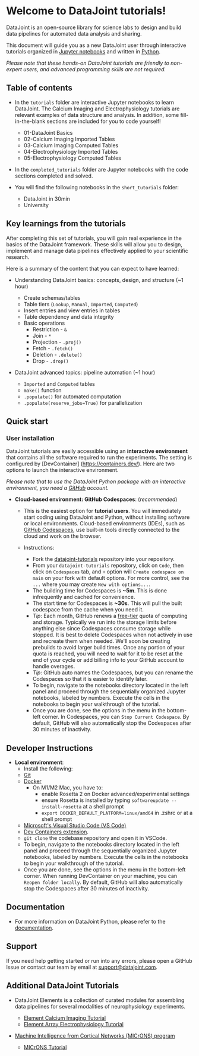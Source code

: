 # Welcome to DataJoint tutorials!

DataJoint is an open-source library for science labs to design and build data pipelines for automated data analysis and sharing.

This document will guide you as a new DataJoint user through interactive tutorials organized in [Jupyter notebooks](https://jupyter-notebook.readthedocs.io/en/stable/) and written in [Python](https://www.python.org/).

*Please note that these hands-on DataJoint tutorials are friendly to non-expert users, and advanced programming skills are not required.* 

## Table of contents 
- In the `tutorials` folder are interactive Jupyter notebooks to learn DataJoint. The Calcium Imaging and Electrophysiology tutorials are relevant examples of data structure and analysis. In addition, some fill-in-the-blank sections are included for you to code yourself!
    - 01-DataJoint Basics
    - 02-Calcium Imaging Imported Tables
    - 03-Calcium Imaging Computed Tables
    - 04-Electrophysiology Imported Tables
    - 05-Electrophysiology Computed Tables

- In the `completed_tutorials` folder are Jupyter notebooks with the code sections completed and solved.

- You will find the following notebooks in the `short_tutorials` folder:
    - DataJoint in 30min
    - University

## Key learnings from the tutorials

After completing this set of tutorials, you will gain real experience in the basics of the DataJoint framework. These skills will allow you to design, implement and manage data pipelines effectively applied to your scientific research.

Here is a summary of the content that you can expect to have learned:

- Understanding DataJoint basics: concepts, design, and structure (~1 hour)
    - Create schemas/tables
    - Table tiers (`Lookup`, `Manual`, `Imported`, `Computed`)
    - Insert entries and view entries in tables
    - Table dependency and data integrity
    - Basic operations
        - Restriction - `&`
        - Join - `*`
        - Projection - `.proj()`
        - Fetch - `.fetch()`
        - Deletion - `.delete()`
        - Drop - `.drop()`

- DataJoint advanced topics: pipeline automation (~1 hour)
    - `Imported` and `Computed` tables
    - `make()` function 
    - `.populate()` for automated computation
    - `.populate(reserve_jobs=True)` for parallelization
    

## Quick start

### User installation 
DataJoint tutorials are easily accessible using an **interactive environment** that contains all the software required to run the experiments. The setting is configured by [DevContainer] (https://containers.dev/). Here are two options to launch the interactive environment. 

*Please note that to use the DataJoint Python package with an interactive environment, you need a [GitHub](https://github.com/) account.*

- **Cloud-based environment: GitHub Codespaces**: (*recommended*) 
   - This is the easiest option for **tutorial users**. You will immediately start coding using DataJoint and Python, without installing software or local environments. Cloud-based environments (IDEs), such as [GitHub Codespaces](https://github.com/features/codespaces), use built-in tools directly connected to the cloud and work on the browser.
   
   - Instructions:
      - Fork the [datajoint-tutorials](https://github.com/datajoint/datajoint-tutorials) repository into your repository.
      - From your `datajoint-tutorials` repository, click on `Code`, then click on `Codespaces` tab, and `+` option will `Create codespace on main` on your fork with default options. For more control, see the `...` where you may create `New with options...`.
      - The building time for Codespaces is **~5m**. This is done infrequently and cached for convenience.
      - The start time for Codespaces is **~30s**. This will pull the built codespace from the cache when you need it.
      - *Tip*: Each month, GitHub renews a [free-tier](https://docs.github.com/en/billing/managing-billing-for-github-codespaces/about-billing-for-github-codespaces#monthly-included-storage-and-core-hours-for-personal-accounts) quota of computing and storage. Typically we run into the storage limits before anything else since Codespaces consume storage while stopped. It is best to delete Codespaces when not actively in use and recreate them when needed. We'll soon be creating prebuilds to avoid larger build times. Once any portion of your quota is reached, you will need to wait for it to be reset at the end of your cycle or add billing info to your GitHub account to handle overages.
      - *Tip*: GitHub auto names the Codespaces, but you can rename the Codespaces so that it is easier to identify later.
      - To begin, navigate to the notebooks directory located in the left panel and proceed through the sequentially organized Jupyter notebooks, labeled by numbers. Execute the cells in the notebooks to begin your walkthrough of the tutorial.
      - Once you are done, see the options in the menu in the bottom-left corner. In Codespaces, you can `Stop Current Codespace`. By default, GitHub will also automatically stop the Codespaces after 30 minutes of inactivity.

## Developer Instructions
- **Local environment**:
   - Install the following:
    - [Git](https://git-scm.com/book/en/v2/Getting-Started-Installing-Git)
    - [Docker](https://docs.docker.com/get-docker/)
      - On M1/M2 Mac, you have to:
        - enable Rosetta 2 on Docker advanced/experimental settings
        - ensure Rosetta is installed by typing `softwareupdate --install-rosetta` at a shell prompt
        - `export DOCKER_DEFAULT_PLATFORM=linux/amd64` in .zshrc or at a shell prompt
    - [Microsoft's Visual Studio Code (VS Code)](https://code.visualstudio.com/)
    - [Dev Containers extension](https://marketplace.visualstudio.com/items?itemName=ms-vscode-remote.remote-containers).
    - `git clone` the codebase repository and open it in VSCode.
    - To begin, navigate to the notebooks directory located in the left panel and proceed through the sequentially organized Jupyter notebooks, labeled by numbers. Execute the cells in the notebooks to begin your walkthrough of the tutorial.
    - Once you are done, see the options in the menu in the bottom-left corner. When running DevContainer on your machine, you can `Reopen folder locally`. By default, GitHub will also automatically stop the Codespaces after 30 minutes of inactivity.

## Documentation

- For more information on DataJoint Python, please refer to the [documentation](https://datajoint.com/docs/core/datajoint-python/).


## Support
If you need help getting started or run into any errors, please open a GitHub Issue or contact our team by email at support@datajoint.com.

## Additional DataJoint Tutorials

- DataJoint Elements is a collection of curated modules for assembling data pipelines for several modalities of neurophysiology experiments.
  - [Element Calcium Imaging Tutorial](https://github.com/datajoint/element-calcium-imaging#interactive-tutorial)
  - [Element Array Electrophysiology Tutorial](https://github.com/datajoint/workflow-array-ephys#interactive-tutorial)

- [Machine Intelligence from Cortical Networks (MICrONS) program](https://www.microns-explorer.org/)
  - [MICrONS Tutorial](https://github.com/datajoint/microns_phase3_nda#interactive-environment)